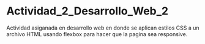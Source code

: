 # Actividad_2_Desarrollo_Web_2
Actividad asiganada en desarrollo web en donde se aplican estilos CSS a un archivo HTML usando flexbox para hacer que la pagina sea responsive.
